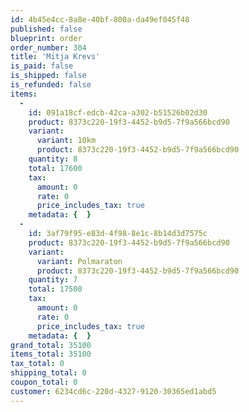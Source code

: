 ```yaml
---
id: 4b45e4cc-8a8e-40bf-800a-da49ef045f48
published: false
blueprint: order
order_number: 304
title: 'Mitja Krevs'
is_paid: false
is_shipped: false
is_refunded: false
items:
  -
    id: 091a18cf-edcb-42ca-a302-b51526b02d30
    product: 8373c220-19f3-4452-b9d5-7f9a566bcd90
    variant:
      variant: 10km
      product: 8373c220-19f3-4452-b9d5-7f9a566bcd90
    quantity: 8
    total: 17600
    tax:
      amount: 0
      rate: 0
      price_includes_tax: true
    metadata: {  }
  -
    id: 3af79f95-e83d-4f98-8e1c-8b14d3d7575c
    product: 8373c220-19f3-4452-b9d5-7f9a566bcd90
    variant:
      variant: Polmaraton
      product: 8373c220-19f3-4452-b9d5-7f9a566bcd90
    quantity: 7
    total: 17500
    tax:
      amount: 0
      rate: 0
      price_includes_tax: true
    metadata: {  }
grand_total: 35100
items_total: 35100
tax_total: 0
shipping_total: 0
coupon_total: 0
customer: 6234cd6c-220d-4327-9120-30365ed1abd5
---
```

